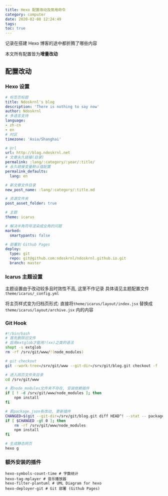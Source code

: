 ```yaml
---
title: Hexo 配置改动及常用命令
category: computer
date: 2020-02-08 12:24:49
tags:
toc: true
---
```


记录在搭建 Hexo 博客的途中都折腾了哪些内容

本文所有配置皆为**增量改动**

<!-- more -->

## 配置改动

### Hexo 设置

```yml hexo/_config.yml
# 标签页标题
title: Ndoskrnl's blog
description: 'There is nothing to say now'
author: Ndoskrnl
# 多语言支持
language:
- zh-cn
- en
# 时区
timezone: 'Asia/Shanghai'

# Url
url: http://blog.ndoskrnl.net
# 文章永久链接(目录)
permalink: :lang/:category/:year/:title/
# 永久链接变量默认值配置
permalink_defaults:
  lang: en

# 新文章文件目录
new_post_name: :lang/:category/:title.md

# 资源文件夹
post_asset_folder: true

# 主题
theme: icarus

# 解决半角符号渲染成全角的问题
marked:
  smartypants: false

# 部署到 Github Pages
deploy:
  type: git
  repo: git@github.com:ndoskrnl/ndoskrnl.github.io.git
  branch: master
```

### Icarus 主题设置

主题设置由于改动较多且时效性不高, 这里不作记录
具体请见主题配置文件 `theme/icarus/_config.yml`

将主页样式变为归档页形式: 直接将`theme/icarus/layout/index.jsx` 替换成 `theme/icarus/layout/archive.jsx` 内的内容

### Git Hook

```bash /home/git/blog.git/hooks/post-update
#!/bin/bash
# 首先删除旧文件
# 启用extglob才能用!(xx)之类的语法
shopt -s extglob
rm -rf /srv/git/www/!(node_modules)

# git checkout
git --work-tree=/srv/git/www --git-dir=/srv/git/blog.git checkout -f

# 进入网页文件夹目录
cd /srv/git/www

# 若node_modules文件夹不存在, 安装依赖插件
if [ ! -d /srv/git/www/node_modules ]; then
    npm install
fi

# 若package.json有改动, 更新插件
CHANGED=$(git --git-dir=/srv/git/blog.git diff HEAD^! --stat -- package.json | wc -l)
if [ $CHANGED -gt 0 ]; then
    rm -rf /srv/git/www/node_modules
    npm install
fi

# 生成静态网页
hexo g
```

### 额外安装的插件

```
hexo-symbols-count-time # 字数统计
hexo-tag-mplayer # 音乐播放器
hexo-filter-plantuml # UML Diagram for hexo
hexo-deployer-git # Git 部署 (Github Pages)
```
